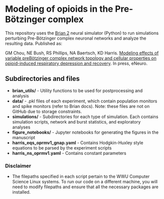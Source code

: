 # Modeling of opioids in the Pre-Bötzinger complex

This repository uses the [Brian 2](https://brian2.readthedocs.io/en/stable/) neural simulator (Python) to run simulations perturbing Pre-Bötzinger complex neuronal networks and analyze the resulting data. Published as:

GM Chou, NE Bush, RS Phillips, NA Baertsch, KD Harris. [Modeling effects of variable preBötzinger complex network topology and cellular properties on opioid-induced respiratory depression and recovery](https://doi.org/10.1101/2023.08.29.555355). In press, eNeuro.

## Subdirectories and files
- **brian_utils/** - Utility functions to be used for postprocessing and analysis
- **data/** - .pkl files of each experiment, which contain population monitors and spike monitors (refer to Brian docs). Note: these files are not on GitHub due to storage constraints.
- **simulations/** - Subdirectories for each type of simulation. Each contains simulation scripts, network and burst statistics, and exploratory analyses
- **figure_notebooks/** - Jupyter notebooks for generating the figures in the manuscript
- **harris_eqs_oprmv1_gnap.yaml** - Contains Hodgkin-Huxley style equations to be parsed by the experiment scripts 
- **harris_ns_oprmv1.yaml** - Contains constant parameters

### Disclaimer
- The filepaths specified in each script pertain to the WWU Computer Science Linux systems. To run our code on a different machine, you will need to modify filepaths and ensure that all the necessary packages are installed.

